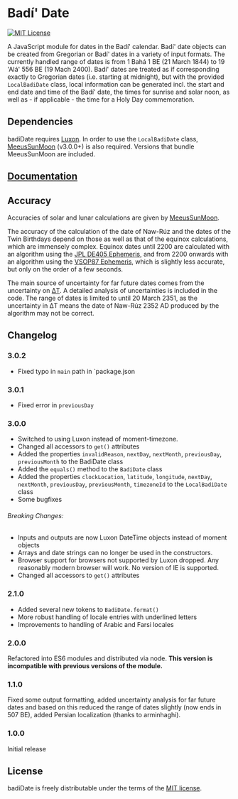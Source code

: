 # Badí' Date

[![MIT License][license-image]][license-url]

A JavaScript module for dates in the Badí' calendar. Badí' date objects can be created from Gregorian or Badí' dates in
a variety of input formats. The currently handled range of dates is from 1 Bahá 1 BE (21 March 1844) to 19 'Alá' 556 BE
(19 Mach 2400). Badí' dates are treated as if corresponding exactly to Gregorian dates (i.e. starting at midnight), but
with the provided `LocalBadiDate` class, local information can be generated incl. the start and end date
and time of the Badí' date, the times for sunrise and solar noon, as well as - if applicable - the time for a Holy Day
commemoration.

## Dependencies

badiDate requires [Luxon](https://moment.github.io/luxon/). In order to use the `LocalBadiDate` class,
[MeeusSunMoon](https://github.com/janrg/MeeusSunMoon) (v3.0.0+) is also required. Versions that bundle MeeusSunMoon are
included.

## [Documentation](DOCUMENTATION.md)

## Accuracy

Accuracies of solar and lunar calculations are given by [MeeusSunMoon](https://github.com/janrg/MeeusSunMoon).

The accuracy of the calculation of the date of Naw-Rúz and the dates of the Twin Birthdays depend on those as well as that
of the equinox calculations, which are immensely complex. Equinox dates until 2200 are calculated with an algorithm using
the [JPL DE405 Ephemeris](https://en.wikipedia.org/wiki/Jet_Propulsion_Laboratory_Development_Ephemeris), and from 2200 onwards
with an algorithm using the [VSOP87 Ephemeris](https://en.wikipedia.org/wiki/VSOP_(planets)#VSOP87), which is slightly less
accurate, but only on the order of a few seconds.

The main source of uncertainty for far future dates comes from the uncertainty on [ΔT](https://en.wikipedia.org/wiki/%CE%94T).
A detailed analysis of uncertainties is included in the code. The range of dates is limited to until 20 March 2351, as the
uncertainty in ΔT means the date of Naw-Rúz 2352 AD produced by the algorithm may not be correct.

## Changelog

### 3.0.2

- Fixed typo in `main` path in `package.json

### 3.0.1

- Fixed error in `previousDay`

### 3.0.0

- Switched to using Luxon instead of moment-timezone.
- Changed all accessors to `get()` attributes
- Added the properties `invalidReason`, `nextDay`, `nextMonth`, `previousDay`, `previousMonth` to the BadiDate class
- Added the `equals()` method to the `BadiDate` class
- Added the properties `clockLocation`, `latitude`, `longitude`, `nextDay`, `nextMonth`, `previousDay`, `previousMonth`,
`timezoneId` to the `LocalBadiDate` class
- Some bugfixes

###### Breaking Changes:
- Inputs and outputs are now Luxon DateTime objects instead of moment objects
- Arrays and date strings can no longer be used in the constructors.
- Browser support for browsers not supported by Luxon dropped. Any reasonably modern
  browser will work. No version of IE is supported.
- Changed all accessors to `get()` attributes


### 2.1.0

*   Added several new tokens to `BadiDate.format()`
*   More robust handling of locale entries with underlined letters
*   Improvements to handling of Arabic and Farsi locales

### 2.0.0

Refactored into ES6 modules and distributed via node. **This version is incompatible with previous versions of the module.**

### 1.1.0

Fixed some output formatting, added uncertainty analysis for far future dates and based on this reduced the range of dates slightly
(now ends in 507 BE), added Persian localization (thanks to arminhaghi).

### 1.0.0

Initial release

## License

badiDate is freely distributable under the terms of the [MIT license](LICENSE).

[license-image]: http://img.shields.io/badge/license-MIT-blue.svg
[license-url]: LICENSE
